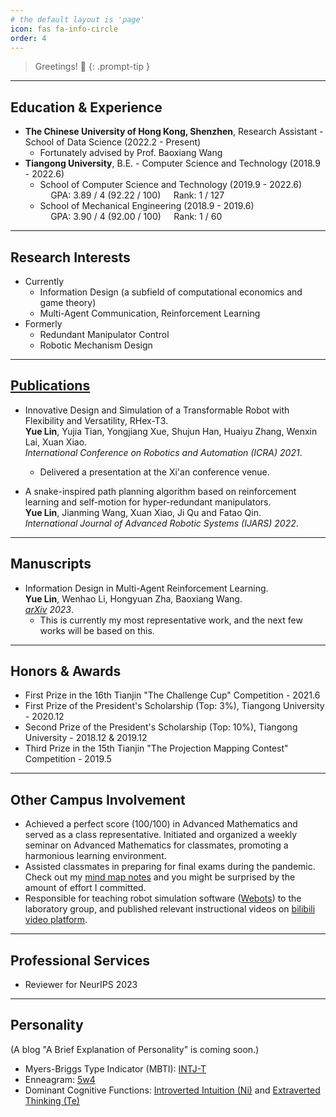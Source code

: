 ```yaml
---
# the default layout is 'page'
icon: fas fa-info-circle
order: 4
---
```


> Greetings! 🎉
{: .prompt-tip }

---

## Education & Experience
- **The Chinese University of Hong Kong, Shenzhen**, Research Assistant - School of Data Science (2022.2 - Present)
    - Fortunately advised by Prof. Baoxiang Wang
- **Tiangong University**, B.E. - Computer Science and Technology (2018.9 - 2022.6)
    - School of Computer Science and Technology (2019.9 - 2022.6)  
        $\quad$GPA:  3.89 / 4 (92.22 / 100) 
        $\quad$Rank: 1 / 127
    - School of Mechanical Engineering (2018.9 - 2019.6)  
        $\quad$GPA:  3.90 / 4 (92.00 / 100)
        $\quad$Rank: 1 / 60

---

## Research Interests
- Currently
    - Information Design (a subfield of computational economics and game theory)
    - Multi-Agent Communication, Reinforcement Learning
- Formerly
    - Redundant Manipulator Control
    - Robotic Mechanism Design

---

## [Publications](https://scholar.google.com/citations?user=fbvQHX4AAAAJ&hl=zh-CN)
- Innovative Design and Simulation of a Transformable Robot with Flexibility and Versatility, RHex-T3.  
    **Yue Lin**, Yujia Tian, Yongjiang Xue, Shujun Han, Huaiyu Zhang, Wenxin Lai, Xuan Xiao.  
    *International Conference on Robotics and Automation (ICRA) 2021*.
    - Delivered a presentation at the Xi'an conference venue.
  
- A snake-inspired path planning algorithm based on reinforcement learning and self-motion for hyper-redundant manipulators.  
    **Yue Lin**, Jianming Wang, Xuan Xiao, Ji Qu and Fatao Qin.  
    *International Journal of Advanced Robotic Systems (IJARS) 2022*. 

---

## Manuscripts
- Information Design in Multi-Agent Reinforcement Learning.  
    **Yue Lin**, Wenhao Li, Hongyuan Zha, Baoxiang Wang.  
    *[arXiv](https://arxiv.org/abs/2305.06807) 2023*.
    - This is currently my most representative work, and the next few works will be based on this.

---

## Honors & Awards
- First Prize in the 16th Tianjin "The Challenge Cup" Competition - 2021.6
- First Prize of the President's Scholarship (Top: 3%), Tiangong University - 2020.12
- Second Prize of the President's Scholarship (Top: 10%), Tiangong University - 2018.12 & 2019.12
- Third Prize in the 15th Tianjin "The Projection Mapping Contest" Competition - 2019.5

---

## Other Campus Involvement
- Achieved a perfect score (100/100) in Advanced Mathematics and served as a class representative. Initiated and organized a weekly seminar on Advanced Mathematics for classmates, promoting a harmonious learning environment.
- Assisted classmates in preparing for final exams during the pandemic. Check out my [mind map notes](https://github.com/YueLin301/MindMap-bakcup) and you might be surprised by the amount of effort I committed.
- Responsible for teaching robot simulation software ([Webots](https://cyberbotics.com)) to the laboratory group, and published relevant instructional videos on [bilibili video platform](https://space.bilibili.com/36040555).

---

## Professional Services
- Reviewer for NeurIPS 2023

---

## Personality
(A blog "A Brief Explanation of Personality" is coming soon.)
- Myers-Briggs Type Indicator (MBTI): [INTJ-T](https://www.16personalities.com/profiles/8dc4f03308407)
- Enneagram: [5w4](https://www.enneagraminstitute.com/type-5)
- Dominant Cognitive Functions: [Introverted Intuition (Ni)](https://en.wikipedia.org/wiki/Jungian_cognitive_functions#Introverted_intuition) and [Extraverted Thinking (Te)](https://en.wikipedia.org/wiki/Jungian_cognitive_functions#Extraverted_thinking)

